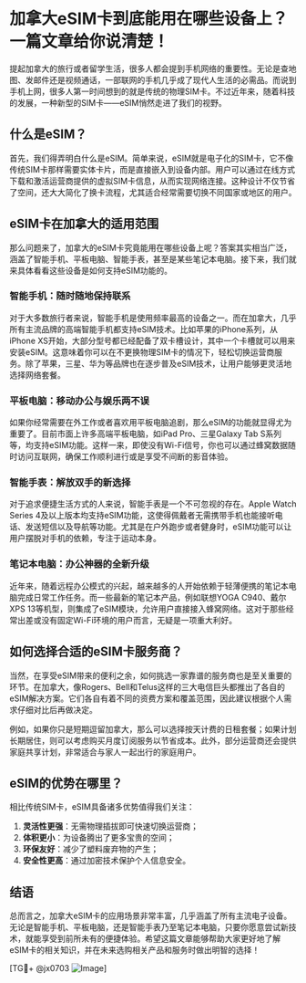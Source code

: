 # 加拿大eSIM卡到底能用在哪些设备上？一篇文章给你说清楚！

提起加拿大的旅行或者留学生活，很多人都会提到手机网络的重要性。无论是查地图、发邮件还是视频通话，一部联网的手机几乎成了现代人生活的必需品。而说到手机上网，很多人第一时间想到的就是传统的物理SIM卡。不过近年来，随着科技的发展，一种新型的SIM卡——eSIM悄然走进了我们的视野。

## 什么是eSIM？

首先，我们得弄明白什么是eSIM。简单来说，eSIM就是电子化的SIM卡，它不像传统SIM卡那样需要实体卡片，而是直接嵌入到设备内部。用户可以通过在线方式下载和激活运营商提供的虚拟SIM卡信息，从而实现网络连接。这种设计不仅节省了空间，还大大简化了换卡流程，尤其适合经常需要切换不同国家或地区的用户。

## eSIM卡在加拿大的适用范围

那么问题来了，加拿大的eSIM卡究竟能用在哪些设备上呢？答案其实相当广泛，涵盖了智能手机、平板电脑、智能手表，甚至是某些笔记本电脑。接下来，我们就来具体看看这些设备是如何支持eSIM功能的。

### 智能手机：随时随地保持联系

对于大多数旅行者来说，智能手机是使用频率最高的设备之一。而在加拿大，几乎所有主流品牌的高端智能手机都支持eSIM技术。比如苹果的iPhone系列，从iPhone XS开始，大部分型号都已经配备了双卡槽设计，其中一个卡槽就可以用来安装eSIM。这意味着你可以在不更换物理SIM卡的情况下，轻松切换运营商服务。除了苹果，三星、华为等品牌也在逐步普及eSIM技术，让用户能够更灵活地选择网络套餐。

### 平板电脑：移动办公与娱乐两不误

如果你经常需要在外工作或者喜欢用平板电脑追剧，那么eSIM的功能就显得尤为重要了。目前市面上许多高端平板电脑，如iPad Pro、三星Galaxy Tab S系列等，均支持eSIM功能。这样一来，即使没有Wi-Fi信号，你也可以通过蜂窝数据随时访问互联网，确保工作顺利进行或是享受不间断的影音体验。

### 智能手表：解放双手的新选择

对于追求便捷生活方式的人来说，智能手表是一个不可忽视的存在。Apple Watch Series 4及以上版本均支持eSIM功能，这使得佩戴者无需携带手机也能接听电话、发送短信以及导航等功能。尤其是在户外跑步或者健身时，eSIM功能可以让用户摆脱对手机的依赖，专注于运动本身。

### 笔记本电脑：办公神器的全新升级

近年来，随着远程办公模式的兴起，越来越多的人开始依赖于轻薄便携的笔记本电脑完成日常工作任务。而一些最新的笔记本产品，例如联想YOGA C940、戴尔XPS 13等机型，则集成了eSIM模块，允许用户直接接入蜂窝网络。这对于那些经常出差或没有固定Wi-Fi环境的用户而言，无疑是一项重大利好。

## 如何选择合适的eSIM卡服务商？

当然，在享受eSIM带来的便利之余，如何挑选一家靠谱的服务商也是至关重要的环节。在加拿大，像Rogers、Bell和Telus这样的三大电信巨头都推出了各自的eSIM解决方案。它们各自有着不同的资费方案和覆盖范围，因此建议根据个人需求仔细对比后再做决定。

例如，如果你只是短期逗留加拿大，那么可以选择按天计费的日租套餐；如果计划长期居住，则可以考虑购买月度订阅服务以节省成本。此外，部分运营商还会提供家庭共享计划，非常适合与家人一起出行的家庭用户。

## eSIM的优势在哪里？

相比传统SIM卡，eSIM具备诸多优势值得我们关注：

1. **灵活性更强**：无需物理插拔即可快速切换运营商；
2. **体积更小**：为设备腾出了更多宝贵的空间；
3. **环保友好**：减少了塑料废弃物的产生；
4. **安全性更高**：通过加密技术保护个人信息安全。

## 结语

总而言之，加拿大eSIM卡的应用场景非常丰富，几乎涵盖了所有主流电子设备。无论是智能手机、平板电脑，还是智能手表乃至笔记本电脑，只要你愿意尝试新技术，就能享受到前所未有的便捷体验。希望这篇文章能够帮助大家更好地了解eSIM卡的相关知识，并在未来选购相关产品和服务时做出明智的选择！

[TG💪+ @jx0703 ![Image](https://github.com/user-attachments/assets/dbca1d08-cadb-493c-b0ec-ad6f7a83f270)]